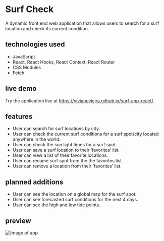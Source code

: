 # Surf Check

A dynamic front end web application that allows users to search for a surf location and check its current condition.

## technologies used
* JavaScript
* React, React Hooks, React Context, React Router
* CSS Modules
* Fetch

## live demo

Try the application live at https://vivianevieira.github.io/surf-app-react/.

## features
* User can search for surf locations by city.
* User can check the current surf conditions for a surf spot/city located anywhere in the world.
* User can check the sun light times for a surf spot.
* User can save a surf location to their ‘favorites’ list.
* User can view a list of their favorite locations.
* User can rename surf spot from the the favorites list.
* User can remove a location from their ‘favorites’ list.


## planned additions
* User can see the location on a global map for the surf spot.
* User can see forecasted surf conditions for the next 4 days.
* User can see the high and low tide points.

## preview

![Image of app](https://i.ibb.co/6RyLrGs/Screen-Shot-2020-11-18-at-2-56-44-PM.png)
